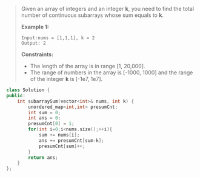 > Given an array of integers and an integer **k**, you need to find the total number of continuous subarrays whose sum equals to **k**.
>
> **Example 1:**
>
> ```
> Input:nums = [1,1,1], k = 2
> Output: 2
> ```
>
>  
>
> **Constraints:**
>
> - The length of the array is in range [1, 20,000].
> - The range of numbers in the array is [-1000, 1000] and the range of the integer **k** is [-1e7, 1e7].

```cpp
class Solution {
public:
    int subarraySum(vector<int>& nums, int k) {
        unordered_map<int,int> presumCnt;
        int sum = 0;
        int ans = 0;
        presumCnt[0] = 1;
        for(int i=0;i<nums.size();++i){
            sum += nums[i];
            ans += presumCnt[sum-k];
            presumCnt[sum]++;
        }
        return ans;
    }
};
```

